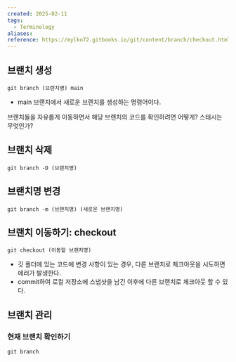 ```yaml
---
created: 2025-02-11
tags:
  - Terminology
aliases: 
reference: https://mylko72.gitbooks.io/git/content/branch/checkout.html
---
```

## 브랜치 생성
```
git branch (브랜치명) main
```
- main 브랜치에서 새로운 브랜치를 생성하는 명령어이다.

브랜치들을 자유롭게 이동하면서 해당 브랜치의 코드를 확인하려면 어떻게?
스태시는 무엇인가?

## 브랜치 삭제
```
git branch -D (브랜치명)
```

## 브랜치명 변경
```
git branch -m (브랜치명) (새로운 브랜치명)
```

## 브랜치 이동하기: checkout
```
git checkout (이동할 브랜치명)
```
- 깃 폴더에 있는 코드에 변경 사항이 있는 경우, 다른 브랜치로 체크아웃을 시도하면 에러가 발생한다.
- commit하여 로컬 저장소에 스냅샷을 남긴 이후에 다른 브랜치로 체크아웃 할 수 있다.

## 브랜치 관리

### 현재 브랜치 확인하기
```
git branch
```